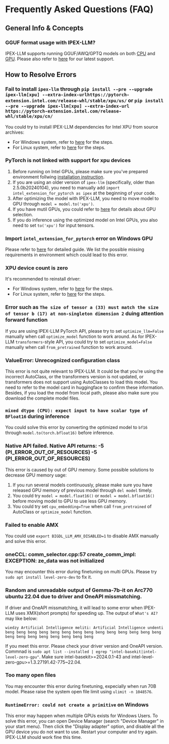 # Frequently Asked Questions (FAQ) 

## General Info & Concepts 

### GGUF format usage with IPEX-LLM?

IPEX-LLM supports running GGUF/AWQ/GPTQ models on both [CPU](https://github.com/intel-analytics/ipex-llm/tree/main/python/llm/example/CPU/HF-Transformers-AutoModels/Advanced-Quantizations) and [GPU](https://github.com/intel-analytics/ipex-llm/tree/main/python/llm/example/GPU/HF-Transformers-AutoModels/Advanced-Quantizations). Please also refer to [here](https://github.com/intel-analytics/ipex-llm?tab=readme-ov-file#latest-update-) for our latest support. 

## How to Resolve Errors 

### Fail to install `ipex-llm` through `pip install --pre --upgrade ipex-llm[xpu] --extra-index-urlhttps://pytorch-extension.intel.com/release-whl/stable/xpu/us/` or `pip install --pre --upgrade ipex-llm[xpu] --extra-index-url https://pytorch-extension.intel.com/release-whl/stable/xpu/cn/` 
You could try to install IPEX-LLM dependencies for Intel XPU from source archives:
- For Windows system, refer to [here](../install_gpu.md#install-ipex-llm-from-wheel) for the steps.
- For Linux system, refer to [here](../install_gpu.md#prerequisites-1) for the steps.

### PyTorch is not linked with support for xpu devices

1. Before running on Intel GPUs, please make sure you've prepared environment follwing [installation instruction](../install_gpu.md).
2. If you are using an older version of `ipex-llm` (specifically, older than 2.5.0b20240104), you need to manually add `import intel_extension_for_pytorch as ipex` at the beginning of your code.
3. After optimizing the model with IPEX-LLM, you need to move model to GPU through `model = model.to('xpu')`.
4. If you have mutil GPUs, you could refer to [here](../KeyFeatures/multi_gpus_selection.md) for details about GPU selection.
5. If you do inference using the optimized model on Intel GPUs, you also need to set `to('xpu')` for input tensors.

### Import `intel_extension_for_pytorch` error on Windows GPU

Please refer to [here](../install_gpu.md#1-error-loading-intel_extension_for_pytorch)
for detailed guide. We list the possible missing requirements in environment which could lead to this error.

### XPU device count is zero

It's recommended to reinstall driver:
- For Windows system, refer to [here](../install_gpu.md#windows) for the steps.
- For Linux system, refer to [here](../install_gpu.md#prerequisites-1) for the steps.

### Error such as `The size of tensor a (33) must match the size of tensor b (17) at non-singleton dimension 2` duing attention forward function

If you are using IPEX-LLM PyTorch API, please try to set `optimize_llm=False` manually when call `optimize_model` function to work around. As for IPEX-LLM `transformers`-style API, you could try to set `optimize_model=False` manually when call `from_pretrained` function to work around.

### ValueError: Unrecognized configuration class

This error is not quite relevant to IPEX-LLM. It could be that you're using the incorrect AutoClass, or the transformers version is not updated, or transformers does not support using AutoClasses to load this model. You need to refer to the model card in huggingface to confirm these information. Besides, if you load the model from local path, please also make sure you download the complete model files.

### `mixed dtype (CPU): expect input to have scalar type of BFloat16` during inference

You could solve this error by converting the optimized model to `bf16` through `model.to(torch.bfloat16)` before inference.

### Native API failed. Native API returns: -5 (PI_ERROR_OUT_OF_RESOURCES) -5 (PI_ERROR_OUT_OF_RESOURCES)

This error is caused by out of GPU memory. Some possible solutions to decrease GPU memory uage:
1. If you run several models continuously, please make sure you have released GPU memory of previous model through `del model` timely.
2. You could try `model = model.float16()` or `model = model.bfloat16()` before moving model to GPU to use less GPU memory.
3. You could try set `cpu_embedding=True` when call `from_pretrained` of AutoClass or `optimize_model` function.

### Failed to enable AMX

You could use `export BIGDL_LLM_AMX_DISABLED=1` to disable AMX manually and solve this error.

### oneCCL: comm_selector.cpp:57 create_comm_impl: EXCEPTION: ze_data was not initialized

You may encounter this error during finetuning on multi GPUs. Please try `sudo apt install level-zero-dev` to fix it.

### Random and unreadable output of Gemma-7b-it on Arc770 ubuntu 22.04 due to driver and OneAPI missmatching.

If driver and OneAPI missmatching, it will lead to some error when IPEX-LLM uses XMX(short prompts) for speeding up.
The output of `What's AI?` may like below:
```
wiedzy Artificial Intelligence meliti: Artificial Intelligence undenti beng beng beng beng beng beng beng beng beng beng beng beng beng beng beng beng beng beng beng beng beng beng
```
If you meet this error. Please check your driver version and OneAPI version. Commnad is `sudo apt list --installed | egrep "intel-basekit|intel-level-zero-gpu"`. 
Make sure intel-basekit>=2024.0.1-43 and intel-level-zero-gpu>=1.3.27191.42-775~22.04.

### Too many open files

You may encounter this error during finetuning, expecially when run 70B model. Please raise the system open file limit using `ulimit -n 1048576`.

### `RuntimeError: could not create a primitive` on Windows

This error may happen when multiple GPUs exists for Windows Users. To solve this error, you can open Device Manager (search "Device Manager" in your start menu). Then click the "Display adapter" option, and disable all the GPU device you do not want to use. Restart your computer and try again. IPEX-LLM should work fine this time.
